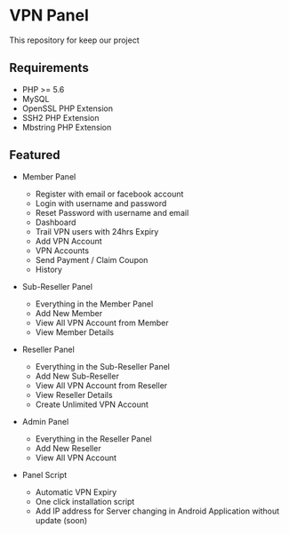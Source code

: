 # VPN Panel

This repository for keep our project

## Requirements

- PHP >= 5.6
- MySQL
- OpenSSL PHP Extension
- SSH2 PHP Extension
- Mbstring PHP Extension

## Featured

- Member Panel
  * Register with email or facebook account
  * Login with username and password
  * Reset Password with username and email
  * Dashboard
  * Trail VPN users with 24hrs Expiry
  * Add VPN Account
  * VPN Accounts
  * Send Payment / Claim Coupon
  * History

- Sub-Reseller Panel
  * Everything in the Member Panel
  * Add New Member
  * View All VPN Account from Member
  * View Member Details

- Reseller Panel
  * Everything in the Sub-Reseller Panel
  * Add New Sub-Reseller
  * View All VPN Account from Reseller
  * View Reseller Details
  * Create Unlimited VPN Account

- Admin Panel
  * Everything in the Reseller Panel
  * Add New Reseller
  * View All VPN Account

- Panel Script
  * Automatic VPN Expiry
  * One click installation script
  * Add IP address for Server changing in Android Application without update (soon)
